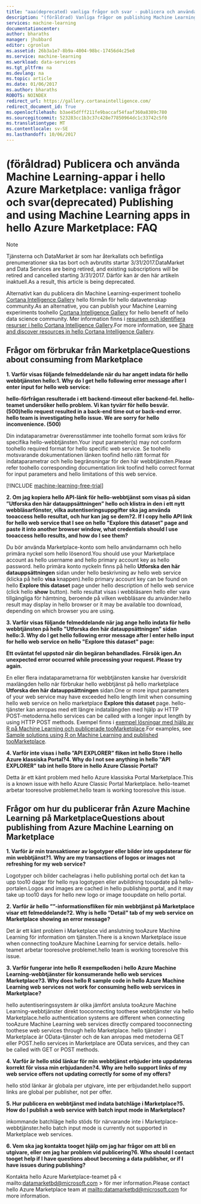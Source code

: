 ```yaml
---
title: "aaa(deprecated) vanliga frågor och svar - publicera och använda Machine Learning-appar i Azure Marketplace | Microsoft Docs"
description: "(föråldrad) Vanliga frågor om publishing Machine Learning-appar i hello Azure Marketplace"
services: machine-learning
documentationcenter: 
author: bharaths
manager: jhubbard
editor: cgronlun
ms.assetid: 26b3a1e7-8b9a-4004-98bc-17456d4c25e8
ms.service: machine-learning
ms.workload: data-services
ms.tgt_pltfrm: na
ms.devlang: na
ms.topic: article
ms.date: 01/06/2017
ms.author: bharaths
ROBOTS: NOINDEX
redirect_url: https://gallery.cortanaintelligence.com/
redirect_document_id: True
ms.openlocfilehash: b3ae45dfff211fe9baccaf54faaf360a8309c780
ms.sourcegitcommit: 523283cc1b3c37c428e77850964dc1c33742c5f0
ms.translationtype: MT
ms.contentlocale: sv-SE
ms.lasthandoff: 10/06/2017
---
```

# <a name="deprecated-publishing-and-using-machine-learning-apps-in-hello-azure-marketplace-faq"></a><span data-ttu-id="1fbe2-103">(föråldrad) Publicera och använda Machine Learning-appar i hello Azure Marketplace: vanliga frågor och svar</span><span class="sxs-lookup"><span data-stu-id="1fbe2-103">(deprecated) Publishing and using Machine Learning apps in hello Azure Marketplace: FAQ</span></span>

> [!NOTE]
> <span data-ttu-id="1fbe2-104">Tjänsterna och DataMarket är som har återkallats och befintliga prenumerationer ska tas bort och avbrutits startar 3/31/2017.</span><span class="sxs-lookup"><span data-stu-id="1fbe2-104">DataMarket and Data Services are being retired, and existing subscriptions will be retired and cancelled starting 3/31/2017.</span></span> <span data-ttu-id="1fbe2-105">Därför kan är den här artikeln inaktuell.</span><span class="sxs-lookup"><span data-stu-id="1fbe2-105">As a result, this article is being deprecated.</span></span> 
> 
> <span data-ttu-id="1fbe2-106">Alternativt kan du publicera din Machine Learning-experiment toohello [Cortana Intelligence Gallery](https://gallery.cortanaintelligence.com/) hello förmån för hello datavetenskap community.</span><span class="sxs-lookup"><span data-stu-id="1fbe2-106">As an alternative, you can publish your Machine Learning experiments toohello [Cortana Intelligence Gallery](https://gallery.cortanaintelligence.com/) for hello benefit of hello data science community.</span></span> <span data-ttu-id="1fbe2-107">Mer information finns i [resursen och identifiera resurser i hello Cortana Intelligence Gallery](https://docs.microsoft.com/en-us/azure/machine-learning/machine-learning-gallery-how-to-use-contribute-publish).</span><span class="sxs-lookup"><span data-stu-id="1fbe2-107">For more information, see [Share and discover resources in hello Cortana Intelligence Gallery](https://docs.microsoft.com/en-us/azure/machine-learning/machine-learning-gallery-how-to-use-contribute-publish).</span></span>


## <a name="questions-about-consuming-from-marketplace"></a><span data-ttu-id="1fbe2-108">Frågor om förbrukar från Marketplace</span><span class="sxs-lookup"><span data-stu-id="1fbe2-108">Questions about consuming from Marketplace</span></span>
<span data-ttu-id="1fbe2-109">**1. Varför visas följande felmeddelande när du har angett indata för hello webbtjänsten hello:**</span><span class="sxs-lookup"><span data-stu-id="1fbe2-109">**1. Why do I get hello following error message after I enter input for hello web service:**</span></span>

<span data-ttu-id="1fbe2-110">**hello-förfrågan resulterade i ett backend-timeout eller backend-fel. hello-teamet undersöker hello problem. Vi kan tyvärr för hello besvär. (500)**</span><span class="sxs-lookup"><span data-stu-id="1fbe2-110">**hello request resulted in a back-end time out or back-end error. hello team is investigating hello issue. We are sorry for hello inconvenience. (500)**</span></span>

<span data-ttu-id="1fbe2-111">Din indataparametrar överensstämmer inte toohello format som krävs för specifika hello-webbtjänsten.</span><span class="sxs-lookup"><span data-stu-id="1fbe2-111">Your input parameter(s) may not conform toohello required format for hello specific web service.</span></span> <span data-ttu-id="1fbe2-112">Se toohello motsvarande dokumentationen länken toofind hello rätt format för indataparametrar och hello begränsningar för den här webbtjänsten.</span><span class="sxs-lookup"><span data-stu-id="1fbe2-112">Please refer toohello corresponding documentation link toofind hello correct format for input parameters and hello limitations of this web service.</span></span>

[!INCLUDE [machine-learning-free-trial](../../includes/machine-learning-free-trial.md)]

<span data-ttu-id="1fbe2-113">**2. Om jag kopiera hello API-länk för hello-webbtjänst som visas på sidan ”Utforska den här datauppsättningen” hello och klistra in den i ett nytt webbläsarfönster, vilka autentiseringsuppgifter ska jag använda tooaccess hello resultat, och hur kan jag se dem?**</span><span class="sxs-lookup"><span data-stu-id="1fbe2-113">**2. If I copy hello API link for hello web service that I see on hello "Explore this dataset" page and paste it into another browser window, what credentials should I use tooaccess hello results, and how do I see them?**</span></span>

<span data-ttu-id="1fbe2-114">Du bör använda Marketplace-konto som hello användarnamn och hello primära nyckel som hello lösenord.</span><span class="sxs-lookup"><span data-stu-id="1fbe2-114">You should use your Marketplace account as hello username and hello primary account key as hello password.</span></span> <span data-ttu-id="1fbe2-115">hello primära konto nyckeln finns på hello **Utforska den här datauppsättningen** sidan under hello beskrivning av hello web service (klicka på hello **visa** knappen).</span><span class="sxs-lookup"><span data-stu-id="1fbe2-115">hello primary account key can be found on hello **Explore this dataset** page under hello description of hello web service (click hello **show** button).</span></span> <span data-ttu-id="1fbe2-116">hello resultat visas i webbläsaren hello eller vara tillgängliga för hämtning, beroende på vilken webbläsare du använder.</span><span class="sxs-lookup"><span data-stu-id="1fbe2-116">hello result may display in hello browser or it may be available too download, depending on which browser you are using.</span></span>

<span data-ttu-id="1fbe2-117">**3. Varför visas följande felmeddelande när jag ange hello indata för hello webbtjänsten på hello ”Utforska den här datauppsättningen” sidan hello:**</span><span class="sxs-lookup"><span data-stu-id="1fbe2-117">**3. Why do I get hello following error message after I enter hello input for hello web service on hello "Explore this dataset" page:**</span></span> 

<span data-ttu-id="1fbe2-118">**Ett oväntat fel uppstod när din begäran behandlades. Försök igen.**</span><span class="sxs-lookup"><span data-stu-id="1fbe2-118">**An unexpected error occurred while processing your request. Please try again.**</span></span>

<span data-ttu-id="1fbe2-119">En eller flera indataparametrarna för webbtjänsten kanske har överskridit maxlängden hello när förbrukar hello webbtjänst på hello marketplace **Utforska den här datauppsättningen** sidan.</span><span class="sxs-lookup"><span data-stu-id="1fbe2-119">One or more input parameters of your web service may have exceeded hello length limit when consuming hello web service on hello marketplace **Explore this dataset** page.</span></span> <span data-ttu-id="1fbe2-120">hello-tjänster kan anropas med ett längre indatalängden med hjälp av HTTP POST-metoderna.</span><span class="sxs-lookup"><span data-stu-id="1fbe2-120">hello services can be called with a longer input length by using HTTP POST methods.</span></span> <span data-ttu-id="1fbe2-121">Exempel finns i [exempel lösningar med hjälp av R på Machine Learning och publicerade tooMarketplace](machine-learning-r-csharp-web-service-examples.md).</span><span class="sxs-lookup"><span data-stu-id="1fbe2-121">For examples, see [Sample solutions using R on Machine Learning and published tooMarketplace](machine-learning-r-csharp-web-service-examples.md).</span></span>

<span data-ttu-id="1fbe2-122">**4. Varför inte visas i hello ”API EXPLORER” fliken int hello Store i hello Azure klassiska Portal?**</span><span class="sxs-lookup"><span data-stu-id="1fbe2-122">**4. Why do I not see anything in hello "API EXPLORER" tab int hello Store in hello Azure Classic Portal?**</span></span> 

<span data-ttu-id="1fbe2-123">Detta är ett känt problem med hello Azure klassiska Portal Marketplace.</span><span class="sxs-lookup"><span data-stu-id="1fbe2-123">This is a known issue with hello Azure Classic Portal Marketplace.</span></span> <span data-ttu-id="1fbe2-124">hello-teamet arbetar tooresolve problemet.</span><span class="sxs-lookup"><span data-stu-id="1fbe2-124">hello team is working tooresolve this issue.</span></span> 

## <a name="questions-about-publishing-from-azure-machine-learning-on-marketplace"></a><span data-ttu-id="1fbe2-125">Frågor om hur du publicerar från Azure Machine Learning på Marketplace</span><span class="sxs-lookup"><span data-stu-id="1fbe2-125">Questions about publishing from Azure Machine Learning on Marketplace</span></span>
<span data-ttu-id="1fbe2-126">**1. Varför är min transaktioner av logotyper eller bilder inte uppdaterar för min webbtjänst?**</span><span class="sxs-lookup"><span data-stu-id="1fbe2-126">**1. Why are my transactions of logos or images not refreshing for my web service?**</span></span> 

<span data-ttu-id="1fbe2-127">Logotyper och bilder cachelagras i hello publishing portal och det kan ta upp too10 dagar för hello nya logotypen eller avbildning tooupdate på hello-portalen.</span><span class="sxs-lookup"><span data-stu-id="1fbe2-127">Logos and images are cached in hello publishing portal, and it may take up too10 days for hello new logo or image tooupdate on hello portal.</span></span>

<span data-ttu-id="1fbe2-128">**2. Varför är hello ””-informationsfliken för min webbtjänst på Marketplace visar ett felmeddelande?**</span><span class="sxs-lookup"><span data-stu-id="1fbe2-128">**2. Why is hello “Detail" tab of my web service on Marketplace showing an error message?**</span></span>

<span data-ttu-id="1fbe2-129">Det är ett känt problem i Marketplace vid anslutning tooAzure Machine Learning för information om tjänsten.</span><span class="sxs-lookup"><span data-stu-id="1fbe2-129">There is a known Marketplace issue when connecting tooAzure Machine Learning for service details.</span></span> <span data-ttu-id="1fbe2-130">hello-teamet arbetar tooresolve problemet.</span><span class="sxs-lookup"><span data-stu-id="1fbe2-130">hello team is working tooresolve this issue.</span></span>

<span data-ttu-id="1fbe2-131">**3. Varför fungerar inte hello R exempelkoden i hello Azure Machine Learning-webbtjänster för konsumerande hello web services Marketplace?**</span><span class="sxs-lookup"><span data-stu-id="1fbe2-131">**3. Why does hello R sample code in hello Azure Machine Learning web services not work for consuming hello web services in Marketplace?**</span></span>

<span data-ttu-id="1fbe2-132">hello autentiseringssystem är olika jämfört ansluta tooAzure Machine Learning-webbtjänster direkt tooconnecting toothese webbtjänster via hello Marketplace.</span><span class="sxs-lookup"><span data-stu-id="1fbe2-132">hello authentication systems are different when connecting tooAzure Machine Learning web services directly compared tooconnecting toothese web services through hello Marketplace.</span></span> <span data-ttu-id="1fbe2-133">hello tjänster i Marketplace är OData-tjänster och de kan anropas med metoderna GET eller POST.</span><span class="sxs-lookup"><span data-stu-id="1fbe2-133">hello services in Marketplace are OData services, and they can be called with GET or POST methods.</span></span> 

<span data-ttu-id="1fbe2-134">**4. Varför är hello stöd länkar för min webbtjänst erbjuder inte uppdateras korrekt för vissa min erbjudanden?**</span><span class="sxs-lookup"><span data-stu-id="1fbe2-134">**4. Why are hello support links of my web service offers not updating correctly for some of my offers?**</span></span>

<span data-ttu-id="1fbe2-135">hello stöd länkar är globala per utgivare, inte per erbjudandet.</span><span class="sxs-lookup"><span data-stu-id="1fbe2-135">hello support links are global per publisher, not per offer.</span></span> 

<span data-ttu-id="1fbe2-136">**5. Hur publicera en webbtjänst med indata batchläge i Marketplace?**</span><span class="sxs-lookup"><span data-stu-id="1fbe2-136">**5. How do I publish a web service with batch input mode in Marketplace?**</span></span>

<span data-ttu-id="1fbe2-137">inkommande batchläge hello stöds för närvarande inte i Marketplace-webbtjänster.</span><span class="sxs-lookup"><span data-stu-id="1fbe2-137">hello batch input mode is currently not supported in Marketplace web services.</span></span>

<span data-ttu-id="1fbe2-138">**6. Vem ska jag kontakta tooget hjälp om jag har frågor om att bli en utgivare, eller om jag har problem vid publicering?**</span><span class="sxs-lookup"><span data-stu-id="1fbe2-138">**6. Who should I contact tooget help if I have questions about becoming a data publisher, or if I have issues during publishing?**</span></span>

<span data-ttu-id="1fbe2-139">Kontakta hello Azure Marketplace-teamet på < mailto:datamarketbd@microsoft.com > för mer information.</span><span class="sxs-lookup"><span data-stu-id="1fbe2-139">Please contact hello Azure Marketplace team at <mailto:datamarketbd@microsoft.com> for more information.</span></span>

